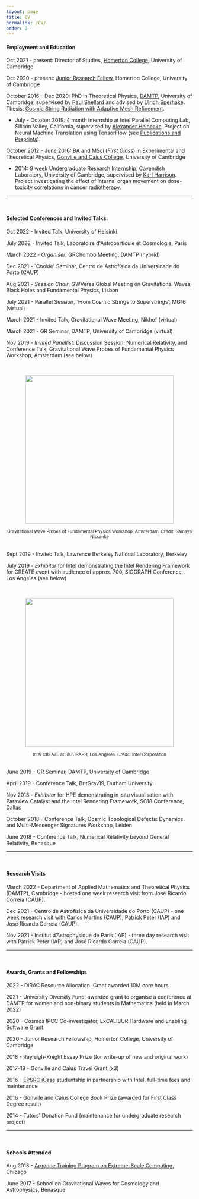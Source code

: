 ```yaml
---
layout: page
title: CV
permalink: /CV/
order: 2
---
```


#### __Employment and Education__

Oct 2021 - present:  Director of Studies, [Homerton College](https://www.homerton.cam.ac.uk/), University of Cambridge

Oct 2020 - present:  [Junior Research Fellow](https://www.homerton.cam.ac.uk/people/amelia-drew), Homerton College, University of Cambridge

October 2016 - Dec 2020:  PhD in Theoretical Physics, [DAMTP](https://www.damtp.cam.ac.uk/), University of Cambridge, supervised by [Paul Shellard](http://www.damtp.cam.ac.uk/person/eps1) and advised by [Ulrich Sperhake](https://www.damtp.cam.ac.uk/person/us248). Thesis: [Cosmic String Radiation with Adaptive Mesh Refinement](https://www.repository.cam.ac.uk/handle/1810/322596).

* July - October 2019: 4 month internship at Intel Parallel Computing Lab, Silicon Valley, California, supervised by [Alexander Heinecke](https://www.intel.com/content/www/us/en/research/researchers/alexander-heinecke.html). Project on Neural Machine Translation using TensorFlow (see [Publications and Preprints](http://localhost:4000/publications/)).

October 2012 - June 2016: BA and MSci (_First Class_) in Experimental and Theoretical Physics, [Gonville and Caius College](https://www.cai.cam.ac.uk/), University of Cambridge

* 2014: 9 week Undergraduate Research Internship, Cavendish Laboratory, University of Cambridge, supervised by [Karl Harrison](https://www.c2d3.cam.ac.uk/directory/466/dr-karl-harrison). Project investigating the effect of internal organ movement on dose-toxicity correlations in cancer radiotherapy.

***

<br/>

#### __Selected Conferences and Invited Talks:__

Oct 2022 - Invited Talk, University of Helsinki

July 2022 - Invited Talk, Laboratoire d'Astroparticule et Cosmologie, Paris

March 2022 - _Organiser_, GRChombo Meeting, DAMTP (hybrid)

Dec 2021 - `Cookie' Seminar, Centro de Astrofísica da Universidade do Porto (CAUP)

Aug 2021 - _Session Chair_, GWVerse Global Meeting on Gravitational Waves, Black Holes and Fundamental Physics, Lisbon

July 2021 - Parallel Session, `From Cosmic Strings to Superstrings', MG16 (virtual)

March 2021 - Invited Talk, Gravitational Wave Meeting, Nikhef (virtual)

March 2021 - GR Seminar, DAMTP, University of Cambridge (virtual)

Nov 2019 - _Invited Panellist:_ Discussion Session: Numerical Relativity, and Conference Talk, Gravitational Wave Probes of Fundamental Physics Workshop, Amsterdam (see below)

<br/>

<p align="center"><img src="https://amelialdrew.github.io/cv/Amsterdam3.png" width="400" style="float:center"></p>

<div align="center"><sup>Gravitational Wave Probes of Fundamental Physics Workshop, Amsterdam. Credit: Samaya Nissanke</sup> </div>

<br/>

Sept 2019 - Invited Talk, Lawrence Berkeley National Laboratory, Berkeley

July 2019 - _Exhibitor_ for Intel demonstrating the Intel Rendering Framework for CREATE event with audience of approx. 700, SIGGRAPH Conference, Los Angeles (see below)

<br/>

<p align="center"><img src="https://amelialdrew.github.io/cv/SIGGRAPH.jpg" width="400" style="float:center"></p>

<div align="center"><sup>Intel CREATE at SIGGRAPH, Los Angeles. Credit: Intel Corporation</sup> </div>

<br/>

June 2019 - GR Seminar, DAMTP, University of Cambridge

April 2019 - Conference Talk, BritGrav19, Durham University

<!--March 2019 - Talk, Cambridge-LMU Cosmology Meeting, LMU, Munich-->

Nov 2018 - _Exhibitor_ for HPE demonstrating in-situ visualisation with Paraview Catalyst and the Intel Rendering Framework, SC18 Conference, Dallas

October 2018 - Conference Talk, Cosmic Topological Defects: Dynamics and Multi-Messenger Signatures Workshop, Leiden

June 2018 - Conference Talk, Numerical Relativity beyond General Relativity, Benasque

***

<br/>

#### __Research Visits__

March 2022 - Department of Applied Mathematics and Theoretical Physics (DAMTP), Cambridge - hosted one week research visit from José Ricardo Correia (CAUP).

Dec 2021 - Centro de Astrofísica da Universidade do Porto (CAUP) - one week research visit with Carlos Martins (CAUP), Patrick Peter (IAP) and José Ricardo Correia
(CAUP). 

Nov 2021 - Institut d’Astrophysique de Paris (IAP) - three day research visit with Patrick Peter (IAP) and José Ricardo Correia (CAUP).

***

<br/>

#### __Awards, Grants and Fellowships__

<!-- 2022 - DiRAC Resource Allocation -->

2022 - DiRAC Resource Allocation. Grant awarded 10M core hours.

2021 - University Diversity Fund, awarded grant to organise a conference at DAMTP for women and non-binary students in Mathematics (held in March 2022)

2020 - Cosmos IPCC Co-investigator, ExCALIBUR Hardware and Enabling Software Grant

2020 - Junior Research Fellowship, Homerton College, University of Cambridge

2018 - Rayleigh-Knight Essay Prize (for write-up of new and original work)

2017-19 - Gonville and Caius Travel Grant (x3)

2016 - [EPSRC iCase](https://www.ukri.org/councils/epsrc/career-and-skills-development/studentships/industrial-case/) studentship in partnership with Intel, full-time fees and maintenance

2016 - Gonville and Caius College Book Prize (awarded for First Class Degree result)

2014 - Tutors' Donation Fund (maintenance for undergraduate research project)

***

<br/>

#### __Schools Attended__

Aug 2018 - [Argonne Training Program on Extreme-Scale Computing](https://extremecomputingtraining.anl.gov/), Chicago

June 2017 - School on Gravitational Waves for Cosmology and Astrophysics, Benasque